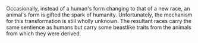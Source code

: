 Occasionally, instead of a human's form changing to that of a new race, an animal's form is gifted the spark of humanity. Unfortunately, the mechanism for this transformation is still wholly unknown. The resultant races carry the same sentience as humans but carry some beastlike traits from the animals from which they were derived.
